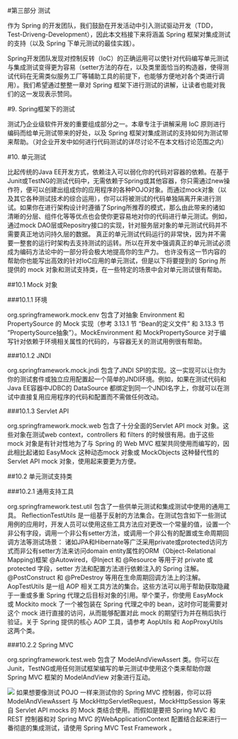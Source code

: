 #第三部分    测试

作为 Spring 的开发团队，我们鼓励在开发活动中引入测试驱动开发（TDD，Test-Driveng-Development），因此本文档接下来将涵盖 Spring 框架对集成测试的支持（以及 Spring 下单元测试的最佳实践）。

Spring开发团队发现对控制反转（IoC）的正确运用可以使针对代码编写单元测试与集成测试变得更为容易（setter方法的存在，以及类里面恰当的构造器，使得测试代码在无需类似服务工厂等辅助工具的前提下，也能够方便地对各个类进行调用）。我们希望通过整整一章对 Spring 框架下进行测试的讲解，让读者也能对我们的这一发现表示赞同。

#9. Spring框架下的测试

测试乃企业级软件开发的重要组成部分之一。本章专注于讲解采用 IoC 原则进行编码而给单元测试带来的好处，以及 Spring 框架对集成测试的支持如何为测试带来帮助。（对企业开发中如何进行代码测试的详尽讨论不在本文档讨论范围之内）

#10. 单元测试

比起传统的Java EE开发方式，依赖注入可以弱化你的代码对容器的依赖。在基于Junit或TestNG的测试代码中，无需依赖于Spring或其他容器，你只需通过new操作符，便可以创建出组成你的应用程序的各种POJO对象。而通过mock对象（以及其它各种测试技术的综合运用），你可以将被测试的代码单独隔离开来进行测试。如果你在进行架构设计时遵循了Spring所推荐的模式，那么由此带来的诸如清晰的分层、组件化等等优点也会使你更容易地对你的代码进行单元测试。例如，通过mock DAO层或Repositry接口的实现，针对服务层对象的单元测试代码并不需要真正地访问持久层的数据。
真正的单元测试代码运行的非常快，因为并不需要一整套的运行时架构去支持测试的运转。所以在开发中强调真正的单元测试必须成为编码方法论中的一部分将会极大地提高你的生产力。
也许没有这一节内容的帮助你也能写出高效的针对IoC应用的单元测试，但是以下将要提到的 Spring 所提供的 mock 对象和测试支持类，在一些特定的场景中会对单元测试很有帮助。

##10.1 Mock 对象

###10.1.1 环境

org.springframework.mock.env 包含了对抽象 Environment 和 PropertySource 的 Mock 实现（参考 3.13.1 节 “Bean的定义文件” 和 3.13.3 节 “PropertySource抽象”）。MockEnvironment 和 MockPropertySource 对于编写针对依赖于环境相关属性的代码的，与容器无关的测试用例很有帮助。

###10.1.2 JNDI

org.springframework.mock.jndi 包含了JNDI SPI的实现。这一实现可以让你为你的测试套件或独立应用配置起一个简单的JNDI环境。例如，如果在测试代码和Java EE容器中JDBC的 DataSource 都绑定到同一个JNDI名字上，你就可以在测试中直接复用应用程序的代码和配置而不需做任何改动。 

###10.1.3 Servlet API

org.springframework.mock.web 包含了十分全面的Servlet API mock 对象。这些对象在测试web context，controllers 和 filters 的时候很有用。由于这些 mock 对象是有针对性地为了与 Spring 的 Web MVC 框架共同使用而编写的，因此相比起诸如 EasyMock 这种动态mock 对象或 MockObjects 这种替代性的 Servlet API mock 对象，使用起来要更为方便。

##10.2 单元测试支持类

###10.2.1 通用支持工具

org.springframework.test.util 包含了一些供单元测试和集成测试中使用的通用工具。
ReflectionTestUtils 是一组基于反射的方法集合。在测试包含如下一些测试用例的应用时，开发人员可以使用这些工具方法应对更改一个常量的值，设置一个非公有字段，调用一个非公有setter方法，或调用一个非公有的配置或生命周期回调方法等测试场景：
诸如JPA和Hibernate等广泛采用private或protected访问方式而非公有setter方法来访问domain entity属性的ORM（Object-Relational Mapping)框架
@Autowired，@Inject 和 @Resource 等用于对 private 或 protected 字段，setter 方法和配置方法进行依赖注入的 Spring 注解。
@PostConstruct 和 @PreDestroy 等用在生命周期回调方法上的注解。
AopTestUtils 是一组 AOP 相关工具方法的集合。这些方法可以用于帮助获取隐藏于一重或多重 Spring 代理之后目标对象的引用。举个栗子，你使用 EasyMock 或 Mockito mock 了一个被包装在 Spring 代理之中的 bean，这时你可能需要对这个 mock 进行直接的访问，从而能够配置对此 mock 的期望行为并在稍后执行验证。关于 Spring 提供的核心 AOP 工具，请参考 AopUtils 和 AopProxyUtils 这两个类。

###10.2.2 Spring MVC

org.springframework.test.web 包含了 ModelAndViewAssert 类。你可以在 Junit，TestNG或用任何测试框架编写的单元测试中使用这个类来帮助你跟 Spring MVC 框架的 ModelAndView 对象进行互动。

![](http://docs.spring.io/spring/docs/5.0.0.BUILD-SNAPSHOT/spring-framework-reference/htmlsingle/images/tip.png.pagespeed.ce.w22Wv-tZ37.png) 如果想要像测试 POJO 一样来测试你的 Spring MVC 控制器，你可以将 ModelAndViewAssert 与 MockHttpServletRequest，MockHttpSession 等来自 Servlet API mocks 的 Mock 类结合使用。而假如是要把 Spring MVC 和 REST 控制器和对 Spring MVC  的WebApplicationContext 配置结合起来进行一番彻底的集成测试，请使用 Spring MVC Test Framework 。